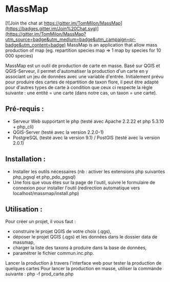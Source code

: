 # MassMap

[![Join the chat at https://gitter.im/TomMilon/MassMap](https://badges.gitter.im/Join%20Chat.svg)](https://gitter.im/TomMilon/MassMap?utm_source=badge&utm_medium=badge&utm_campaign=pr-badge&utm_content=badge)
MassMap is an application that allow mass production of map (eg. repartition species map => 1 map by species for 10 000 species)

MassMap est un outil de production de carte en masse. Basé sur QGIS et QGIS-Serveur, il permet d'automatiser la production d'un carte en y associant un jeu de données avec une variable d'entrée. Initialement prévu pour produire des cartes de répartition de taxon flore, il peut être adapté pour d'autres types de carte à condition que ceux ci respecte la règle suivante : une entité = une carte (dans notre cas, un taxon = une carte).

## Pré-requis :
- Serveur Web supportant le php (testé avec Apache 2.2.22 et php 5.3.10 + php_cli)
- QGIS-Server (testé avec la version 2.2.0-1)
- PostgreSQL (testé avec la version 9.1) / PostGIS (testé avec la version 2.0.1)

## Installation :
- Installer les outils nécessaires (nb : activer les extensions php suivantes php_pgsql et php_pdo_pgsql)
- Une fois que vous êtes sur la page de l'outil, suivre le formulaire de connexion pour installer l'outil (redirection automatique vers localhost/massmap/install.php)

## Utilisation :
Pour créer un projet, il vous faut :
- construire le projet QGIS de votre choix (.qgs),
- déposer le projet QGIS (.qgs) et les données dans le dossier data de massmap,
- charger la liste des taxons à produire dans la base de données,
- paramétrer le fichier commun.inc.php.

Lancer la production à travers l'interface web pour tester la production de quelques cartes
Pour lancer la production en masse, utiliser la commande suivante :
php -f prod_carte.php
